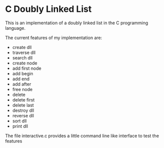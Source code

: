 # C Doubly Linked List

This is an implementation of a doubly linked list in the C programming language.

The current features of my implementation are:

- create dll
- traverse dll
- search dll
- create node
- add first node
- add begin
- add end
- add after
- free node
- delete
- delete first
- delete last
- destroy dll
- reverse dll
- sort dll
- print dll

The file interactive.c provides a little command line like interface to test the features
